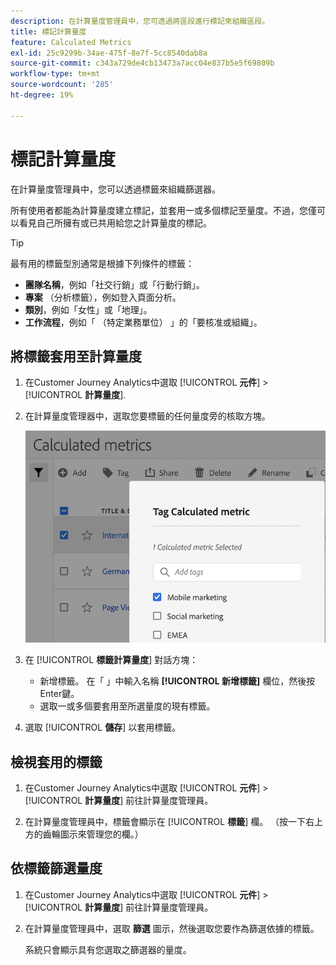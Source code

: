 ```yaml
---
description: 在計算量度管理員中，您可透過將區段進行標記來組織區段。
title: 標記計算量度
feature: Calculated Metrics
exl-id: 25c9299b-34ae-475f-8e7f-5cc8540dab8a
source-git-commit: c343a729de4cb13473a7acc04e837b5e5f69809b
workflow-type: tm+mt
source-wordcount: '285'
ht-degree: 19%

---
```


# 標記計算量度

在計算量度管理員中，您可以透過標籤來組織篩選器。

所有使用者都能為計算量度建立標記，並套用一或多個標記至量度。不過，您僅可以看見自己所擁有或已共用給您之計算量度的標記。

>[!TIP]
>
>最有用的標籤型別通常是根據下列條件的標籤：
>
>* **團隊名稱**，例如「社交行銷」或「行動行銷」。
>* **專案** （分析標籤），例如登入頁面分析。
>* **類別**，例如「女性」或「地理」。
>* **工作流程**，例如「 （特定業務單位） 」的「要核准或組織」。

## 將標籤套用至計算量度

1. 在Customer Journey Analytics中選取 [!UICONTROL **元件**] > [!UICONTROL **計算量度**].

1. 在計算量度管理器中，選取您要標籤的任何量度旁的核取方塊。

   ![標籤計算量度清單，並選取行動行銷。](assets/cm_add_tags.png)

1. 在 [!UICONTROL **標籤計算量度**] 對話方塊：

   * 新增標籤。 在「 」中輸入名稱 **[!UICONTROL 新增標籤]** 欄位，然後按Enter鍵。
   * 選取一或多個要套用至所選量度的現有標籤。

1. 選取 [!UICONTROL **儲存**] 以套用標籤。

## 檢視套用的標籤

1. 在Customer Journey Analytics中選取 [!UICONTROL **元件**] > [!UICONTROL **計算量度**] 前往計算量度管理員。

1. 在計算量度管理員中，標籤會顯示在 [!UICONTROL **標籤**] 欄。 （按一下右上方的齒輪圖示來管理您的欄。）

## 依標籤篩選量度

1. 在Customer Journey Analytics中選取 [!UICONTROL **元件**] > [!UICONTROL **計算量度**] 前往計算量度管理員。

1. 在計算量度管理員中，選取 **篩選** 圖示，然後選取您要作為篩選依據的標籤。

   系統只會顯示具有您選取之篩選器的量度。

